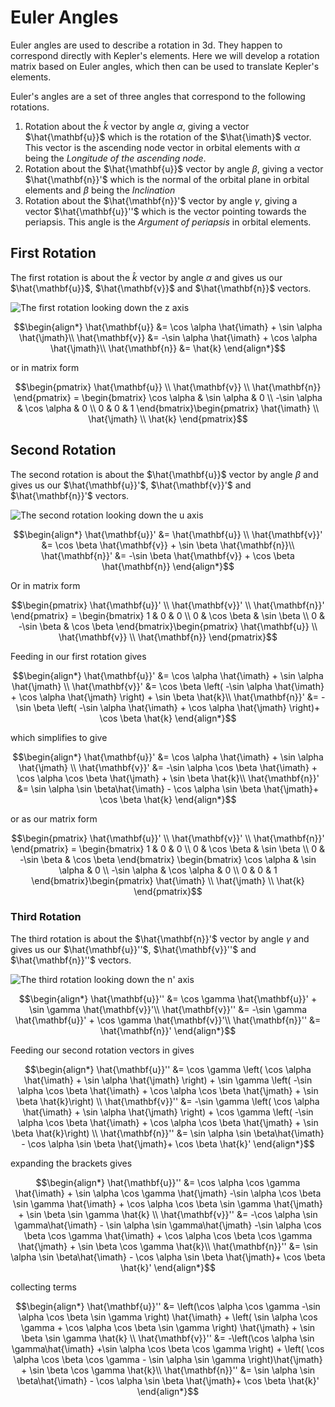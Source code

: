 # Euler Angles

Euler angles are used to describe a rotation in 3d. They happen to correspond directly with Kepler's elements. Here we will develop a rotation matrix based on Euler angles, which then can be used to translate Kepler's elements.

Euler's angles are a set of three angles that correspond to the following rotations.

1. Rotation about the $\hat{k}$ vector by angle $\alpha$, giving a vector $\hat{\mathbf{u}}$ which is the rotation of the $\hat{\imath}$ vector. This vector is the ascending node vector in orbital elements with $\alpha$ being the _Longitude of the ascending node_.
2. Rotation about the $\hat{\mathbf{u}}$ vector by angle $\beta$, giving a vector $\hat{\mathbf{n}}'$ which is the normal of the orbital plane in orbital elements and $\beta$ being the _Inclination_
3. Rotation about the $\hat{\mathbf{n}}'$ vector by angle $\gamma$, giving a vector $\hat{\mathbf{u}}''$ which is the vector pointing towards the periapsis. This angle is the _Argument of periapsis_ in orbital elements.

## First Rotation

The first rotation is about the $\hat{k}$ vector by angle $\alpha$ and gives us our $\hat{\mathbf{u}}$, $\hat{\mathbf{v}}$ and $\hat{\mathbf{n}}$ vectors.

![The first rotation looking down the z axis]()

``` math
\begin{align*}
\hat{\mathbf{u}} &= \cos \alpha \hat{\imath} + \sin \alpha \hat{\jmath}\\
\hat{\mathbf{v}} &= -\sin \alpha \hat{\imath} + \cos \alpha \hat{\jmath}\\
\hat{\mathbf{n}} &= \hat{k}
\end{align*}
```
or in matrix form
``` math
\begin{pmatrix}
\hat{\mathbf{u}} \\
\hat{\mathbf{v}}  \\
\hat{\mathbf{n}} 
\end{pmatrix} = \begin{bmatrix}
\cos \alpha & \sin \alpha & 0 \\
-\sin \alpha & \cos \alpha & 0  \\
0 & 0 & 1
\end{bmatrix}\begin{pmatrix}
\hat{\imath} \\
\hat{\jmath}  \\
\hat{k} 
\end{pmatrix}
```

## Second Rotation

The second rotation is about the $\hat{\mathbf{u}}$ vector by angle $\beta$ and gives us our $\hat{\mathbf{u}}'$, $\hat{\mathbf{v}}'$ and $\hat{\mathbf{n}}'$ vectors.

![The second rotation looking down the u axis]()

``` math
\begin{align*}
\hat{\mathbf{u}}' &= \hat{\mathbf{u}} \\
\hat{\mathbf{v}}' &= \cos \beta \hat{\mathbf{v}} + \sin \beta \hat{\mathbf{n}}\\
\hat{\mathbf{n}}' &= -\sin \beta \hat{\mathbf{v}} + \cos \beta \hat{\mathbf{n}}
\end{align*}
```

Or in matrix form

``` math
\begin{pmatrix}
\hat{\mathbf{u}}' \\
\hat{\mathbf{v}}'  \\
\hat{\mathbf{n}}' 
\end{pmatrix} = \begin{bmatrix}
1 & 0 & 0 \\
0 & \cos \beta & \sin \beta  \\
0 & -\sin \beta & \cos \beta
\end{bmatrix}\begin{pmatrix}
\hat{\mathbf{u}} \\
\hat{\mathbf{v}}  \\
\hat{\mathbf{n}} 
\end{pmatrix}
```

Feeding in our first rotation gives
``` math
\begin{align*}
\hat{\mathbf{u}}' &= \cos \alpha \hat{\imath} + \sin \alpha \hat{\jmath} \\
\hat{\mathbf{v}}' &= \cos \beta \left( -\sin \alpha \hat{\imath} + \cos \alpha \hat{\jmath} \right) + \sin \beta \hat{k}\\
\hat{\mathbf{n}}' &= -\sin \beta \left( -\sin \alpha \hat{\imath} + \cos \alpha \hat{\jmath} \right)+ \cos \beta \hat{k}
\end{align*}
```
which simplifies to give
``` math
\begin{align*}
\hat{\mathbf{u}}' &= \cos \alpha \hat{\imath} + \sin \alpha \hat{\jmath} \\
\hat{\mathbf{v}}' &= -\sin \alpha \cos \beta  \hat{\imath} + \cos \alpha \cos \beta  \hat{\jmath} + \sin \beta \hat{k}\\
\hat{\mathbf{n}}' &=  \sin \alpha \sin \beta\hat{\imath} - \cos \alpha \sin \beta \hat{\jmath}+ \cos \beta \hat{k}
\end{align*}
```

or as our matrix form

``` math
\begin{pmatrix}
\hat{\mathbf{u}}' \\
\hat{\mathbf{v}}'  \\
\hat{\mathbf{n}}' 
\end{pmatrix} = \begin{bmatrix}
1 & 0 & 0 \\
0 & \cos \beta & \sin \beta  \\
0 & -\sin \beta & \cos \beta
\end{bmatrix} \begin{bmatrix}
\cos \alpha & \sin \alpha & 0 \\
-\sin \alpha & \cos \alpha & 0  \\
0 & 0 & 1
\end{bmatrix}\begin{pmatrix}
\hat{\imath} \\
\hat{\jmath}  \\
\hat{k} 
\end{pmatrix}
```

### Third Rotation

The third rotation is about the $\hat{\mathbf{n}}'$ vector by angle $\gamma$ and gives us our $\hat{\mathbf{u}}''$, $\hat{\mathbf{v}}''$ and $\hat{\mathbf{n}}''$ vectors.

![The third rotation looking down the n' axis]()

``` math
\begin{align*}
\hat{\mathbf{u}}'' &= \cos \gamma \hat{\mathbf{u}}' + \sin \gamma \hat{\mathbf{v}}'\\
\hat{\mathbf{v}}'' &= -\sin \gamma \hat{\mathbf{u}}' + \cos \gamma \hat{\mathbf{v}}'\\
\hat{\mathbf{n}}'' &= \hat{\mathbf{n}}'
\end{align*}
```

Feeding our second rotation vectors in gives

``` math
\begin{align*}
\hat{\mathbf{u}}'' &= \cos \gamma \left( \cos \alpha \hat{\imath} + \sin \alpha \hat{\jmath} \right) + \sin \gamma \left( -\sin \alpha \cos \beta  \hat{\imath} + \cos \alpha \cos \beta  \hat{\jmath} + \sin \beta \hat{k}\right) \\
\hat{\mathbf{v}}'' &= -\sin \gamma \left( \cos \alpha \hat{\imath} + \sin \alpha \hat{\jmath} \right) + \cos \gamma \left( -\sin \alpha \cos \beta  \hat{\imath} + \cos \alpha \cos \beta  \hat{\jmath} + \sin \beta \hat{k}\right) \\
\hat{\mathbf{n}}'' &= \sin \alpha \sin \beta\hat{\imath} - \cos \alpha \sin \beta \hat{\jmath}+ \cos \beta \hat{k}'
\end{align*}
```
expanding the brackets gives
``` math
\begin{align*}
\hat{\mathbf{u}}'' &=  \cos \alpha \cos \gamma \hat{\imath} + \sin \alpha \cos \gamma \hat{\jmath} -\sin \alpha \cos \beta  \sin \gamma  \hat{\imath} + \cos \alpha \cos \beta \sin \gamma  \hat{\jmath} + \sin \beta \sin \gamma \hat{k} \\
\hat{\mathbf{v}}'' &=  -\cos \alpha \sin \gamma\hat{\imath} - \sin \alpha \sin \gamma\hat{\jmath} -\sin \alpha \cos \beta \cos \gamma  \hat{\imath} + \cos \alpha \cos \beta \cos \gamma  \hat{\jmath} + \sin \beta \cos \gamma \hat{k}\\
\hat{\mathbf{n}}'' &= \sin \alpha \sin \beta\hat{\imath} - \cos \alpha \sin \beta \hat{\jmath}+ \cos \beta \hat{k}'
\end{align*}
```
collecting terms
``` math
\begin{align*}
\hat{\mathbf{u}}'' &=  \left(\cos \alpha \cos \gamma -\sin \alpha \cos \beta  \sin \gamma \right) \hat{\imath} + \left( \sin \alpha \cos \gamma + \cos \alpha \cos \beta \sin \gamma \right) \hat{\jmath} + \sin \beta \sin \gamma \hat{k} \\
\hat{\mathbf{v}}'' &=  -\left(\cos \alpha \sin \gamma\hat{\imath} +\sin \alpha \cos \beta \cos \gamma \right) + \left( \cos \alpha \cos \beta \cos \gamma - \sin \alpha \sin \gamma \right)\hat{\jmath} + \sin \beta \cos \gamma \hat{k}\\
\hat{\mathbf{n}}'' &= \sin \alpha \sin \beta\hat{\imath} - \cos \alpha \sin \beta \hat{\jmath}+ \cos \beta \hat{k}'
\end{align*}
```
